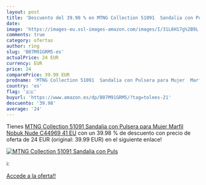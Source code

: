 ```yaml
---
layout: post
title: 'Descuento del 39.98 % en MTNG Collection 51091  Sandalia con Puls'
date: 
image: 'https://images-eu.ssl-images-amazon.com/images/I/31L6H17g%2B9L._SL200_.jpg'
comments: true
category: ofertas
author: ring
slug: 'B07M91GRM5-es'
actualPrice: 24 EUR
currency: EUR
price: 24
comparePrice: 39.99 EUR
prodname: 'MTNG Collection 51091  Sandalia con Pulsera para Mujer  Marfil  Nobuk Nude C44969   41 EU'
country: 'es'
flag: '🇪🇸'
buyurl: 'https://www.amazon.es/dp/B07M91GRM5/?tag=tolees-21'
descuento: '39.98'
average: '24'
---
```


Tienes [MTNG Collection 51091  Sandalia con Pulsera para Mujer  Marfil  Nobuk Nude C44969   41 EU](https://www.amazon.es/dp/B07M91GRM5/?tag=tolees-21) con un 39.98 % de descuento con precio de oferta de 24 EUR (original: 39.99 EUR) en el siguiente enlace!

[![MTNG Collection 51091  Sandalia con Puls](https://images-eu.ssl-images-amazon.com/images/I/31L6H17g%2B9L._SL200_.jpg)](https://www.amazon.es/dp/B07M91GRM5/?tag=tolees-21)

ℹ️:


[Accede a la oferta!!](https://www.amazon.es/dp/B07M91GRM5/?tag=tolees-21)
